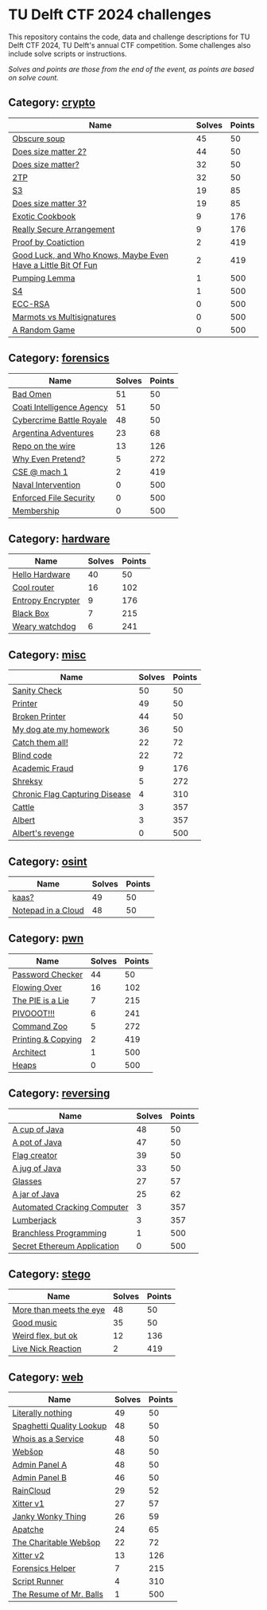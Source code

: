 # TU Delft CTF 2024 challenges

This repository contains the code, data and challenge descriptions for TU Delft CTF 2024, TU Delft's annual CTF competition. Some challenges also include solve scripts or instructions.

_Solves and points are those from the end of the event, as points are based on solve count._

## Category: [crypto](crypto/)

| Name                                                                                             | Solves | Points |
| ------------------------------------------------------------------------------------------------ | ------ | ------ |
| [Obscure soup](crypto/obscure-soup/)                                                             | 45     | 50     |
| [Does size matter 2?](crypto/does_size_matter_2/)                                                | 44     | 50     |
| [Does size matter?](crypto/does-size-matter/)                                                    | 32     | 50     |
| [2TP](crypto/xor-encryption/)                                                                    | 32     | 50     |
| [S3](crypto/s3/)                                                                                 | 19     | 85     |
| [Does size matter 3?](crypto/does_size_matter_3/)                                                | 19     | 85     |
| [Exotic Cookbook](crypto/exotic_cookbook/)                                                       | 9      | 176    |
| [Really Secure Arrangement](crypto/rsa-cca/)                                                     | 9      | 176    |
| [Proof by Coatiction](crypto/proof_by_coaticion/)                                                | 2      | 419    |
| [Good Luck, and Who Knows, Maybe Even Have a Little Bit Of Fun](crypto/good_luck_and_who_knows/) | 2      | 419    |
| [Pumping Lemma](crypto/pumping_lemma/)                                                           | 1      | 500    |
| [S4](crypto/s4/)                                                                                 | 1      | 500    |
| [ECC-RSA](crypto/ecc-rsa/)                                                                       | 0      | 500    |
| [Marmots vs Multisignatures](crypto/marmots_vs_multisignatures/)                                 | 0      | 500    |
| [A Random Game](crypto/a_random_game/)                                                           | 0      | 500    |

## Category: [forensics](forensics/)

| Name                                                              | Solves | Points |
| ----------------------------------------------------------------- | ------ | ------ |
| [Bad Omen](forensics/bad-omen/)                                   | 51     | 50     |
| [Coati Intelligence Agency](forensics/coati-intelligence-agency/) | 51     | 50     |
| [Cybercrime Battle Royale](forensics/cybercrime_battle_royale/)   | 48     | 50     |
| [Argentina Adventures](forensics/argentina-adventures/)           | 23     | 68     |
| [Repo on the wire](forensics/repo_on_the_wire/)                   | 13     | 126    |
| [Why Even Pretend?](forensics/why_even_pretend/)                  | 5      | 272    |
| [CSE @ mach 1](forensics/cse-at-mach-1/)                          | 2      | 419    |
| [Naval Intervention](forensics/naval-intervention/)               | 0      | 500    |
| [Enforced File Security](forensics/enforced-file-security/)       | 0      | 500    |
| [Membership](forensics/membership/)                               | 0      | 500    |

## Category: [hardware](hardware/)

| Name                                             | Solves | Points |
| ------------------------------------------------ | ------ | ------ |
| [Hello Hardware](hardware/hello-hardware/)       | 40     | 50     |
| [Cool router](hardware/cool-router/)             | 16     | 102    |
| [Entropy Encrypter](hardware/entropy-encrypter/) | 9      | 176    |
| [Black Box](hardware/black-box/)                 | 7      | 215    |
| [Weary watchdog](hardware/weary-watchdog/)       | 6      | 241    |

## Category: [misc](misc/)

| Name                                                                   | Solves | Points |
| ---------------------------------------------------------------------- | ------ | ------ |
| [Sanity Check](misc/sanity-check/)                                     | 50     | 50     |
| [Printer](misc/printer/)                                               | 49     | 50     |
| [Broken Printer](misc/broken-printer/)                                 | 44     | 50     |
| [My dog ate my homework](misc/qr/)                                     | 36     | 50     |
| [Catch them all!](misc/catch_them_all/)                                | 22     | 72     |
| [Blind code](misc/Blind-code/)                                         | 22     | 72     |
| [Academic Fraud](misc/academic_fraud/)                                 | 9      | 176    |
| [Shreksy](misc/shreksy/)                                               | 5      | 272    |
| [Chronic Flag Capturing Disease](misc/chronic_flag_capturing_disease/) | 4      | 310    |
| [Cattle](misc/cattle/)                                                 | 3      | 357    |
| [Albert](misc/albert/)                                                 | 3      | 357    |
| [Albert's revenge](misc/alberts-revenge/)                              | 0      | 500    |

## Category: [osint](osint/)

| Name                                            | Solves | Points |
| ----------------------------------------------- | ------ | ------ |
| [kaas?](osint/kaas/)                            | 49     | 50     |
| [Notepad in a Cloud](osint/notepad_in_a_cloud/) | 48     | 50     |

## Category: [pwn](pwn/)

| Name                                        | Solves | Points |
| ------------------------------------------- | ------ | ------ |
| [Password Checker](pwn/password-checker/)   | 44     | 50     |
| [Flowing Over](pwn/flowing_over/)           | 16     | 102    |
| [The PIE is a Lie](pwn/the_pie_is_a_lie/)   | 7      | 215    |
| [PIVOOOT!!!](pwn/pivot/)                    | 6      | 241    |
| [Command Zoo](pwn/command-zoo/)             | 5      | 272    |
| [Printing & Copying](pwn/printing_copying/) | 2      | 419    |
| [Architect](pwn/architect/)                 | 1      | 500    |
| [Heaps](pwn/heaps/)                         | 0      | 500    |

## Category: [reversing](reversing/)

| Name                                                                  | Solves | Points |
| --------------------------------------------------------------------- | ------ | ------ |
| [A cup of Java](reversing/cup-of-java/)                               | 48     | 50     |
| [A pot of Java](reversing/pot-of-java/)                               | 47     | 50     |
| [Flag creator](reversing/flag-creator/)                               | 39     | 50     |
| [A jug of Java](reversing/jug-of-java/)                               | 33     | 50     |
| [Glasses](reversing/glasses/)                                         | 27     | 57     |
| [A jar of Java](reversing/jar-of-java/)                               | 25     | 62     |
| [Automated Cracking Computer](reversing/automated_cracking_computer/) | 3      | 357    |
| [Lumberjack](reversing/lumberjack/)                                   | 3      | 357    |
| [Branchless Programming](reversing/branchless_programming/)           | 1      | 500    |
| [Secret Ethereum Application](reversing/secret-ethereum-application/) | 0      | 500    |

## Category: [stego](stego/)

| Name                                                      | Solves | Points |
| --------------------------------------------------------- | ------ | ------ |
| [More than meets the eye](stego/more_than_meets_the_eye/) | 48     | 50     |
| [Good music](stego/good-music/)                           | 35     | 50     |
| [Weird flex, but ok](stego/weird-flex-but-ok/)            | 12     | 136    |
| [Live Nick Reaction](stego/live_nick_reaction/)           | 2      | 419    |

## Category: [web](web/)

| Name                                                      | Solves | Points |
| --------------------------------------------------------- | ------ | ------ |
| [Literally nothing](web/literally_nothing/)               | 49     | 50     |
| [Spaghetti Quality Lookup](web/spaghetti-quality-lookup/) | 48     | 50     |
| [Whois as a Service](web/whois-as-a-service/)             | 48     | 50     |
| [Webšop](web/websop/)                                     | 48     | 50     |
| [Admin Panel A](web/admin-panel-a/)                       | 48     | 50     |
| [Admin Panel B](web/admin-panel-b/)                       | 46     | 50     |
| [RainCloud](web/raincloud/)                               | 29     | 52     |
| [Xitter v1](web/xitter-v1/)                               | 27     | 57     |
| [Janky Wonky Thing](web/janky-wonky-thing/)               | 26     | 59     |
| [Apatche](web/apatche/)                                   | 24     | 65     |
| [The Charitable Webšop](web/charitable-websop/)           | 22     | 72     |
| [Xitter v2](web/xitter-v2/)                               | 13     | 126    |
| [Forensics Helper](web/forensics-helper/)                 | 7      | 215    |
| [Script Runner](web/script_runner/)                       | 4      | 310    |
| [The Resume of Mr. Balls](web/the-resume-of-mr-balls/)    | 1      | 500    |
